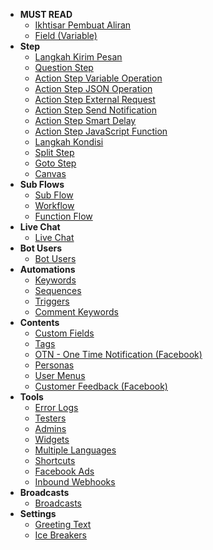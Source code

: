 * **MUST READ**
  * [Ikhtisar Pembuat Aliran](docs/flowbuilder/Flow_Builder.md)
  * [Field (Variable)](docs/flowbuilder/Field.md)
* **Step**
  * [Langkah Kirim Pesan](docs/flowbuilder/Step.md)
  * [Question Step](docs/flowbuilder/Step_Question.md)
  * [Action Step Variable Operation](docs/flowbuilder/Step_Variable.md)
  * [Action Step JSON Operation](docs/flowbuilder/Step_JSON.md)
  * [Action Step External Request](docs/flowbuilder/Step_External.md)
  * [Action Step Send Notification](docs/flowbuilder/Step_Notification.md)
  * [Action Step Smart Delay](docs/flowbuilder/Step_Smart_Delay.md)
  * [Action Step JavaScript Function](docs/flowbuilder/Step_JS_Function.md)
  * [Langkah Kondisi](docs/flowbuilder/Step_Condition.md)
  * [Split Step](docs/flowbuilder/Step_Split.md)
  * [Goto Step](docs/flowbuilder/Step_Goto.md)
  * [Canvas](docs/flowbuilder/Step_Canvas.md)
* **Sub Flows**
  * [Sub Flow](docs/flowbuilder/SubFLow.md)
  * [Workflow](docs/flowbuilder/SubFLow_Workflow.md)
  * [Function Flow](docs/flowbuilder/SubFLow_Functionflow.md)
* **Live Chat**
  * [Live Chat](docs/flowbuilder/Live_Chat.md)
* **Bot Users**
  * [Bot Users](docs/flowbuilder/Bot_User.md)
* **Automations**
  * [Keywords](docs/flowbuilder/Automation_Keyword.md)
  * [Sequences](docs/flowbuilder/Automation_Sequences.md)
  * [Triggers](docs/flowbuilder/Automation_Triggers.md)
  * [Comment Keywords](docs/flowbuilder/Automation_Comment_Keywords.md)
* **Contents**
  * [Custom Fields](docs/flowbuilder/Content_Custom_Fields.md)
  * [Tags](docs/flowbuilder/Content_Tags.md)
  * [OTN - One Time Notification (Facebook)](docs/flowbuilder/Content_OTN_-_One_Time_Notification_(Facebook).md)
  * [Personas](docs/flowbuilder/Content_Personas.md)
  * [User Menus](docs/flowbuilder/Content_User_Menus.md)
  * [Customer Feedback (Facebook)](docs/flowbuilder/Content_Customer_Feedback_(Facebook).md)
* **Tools**
  * [Error Logs](docs/flowbuilder/Tools_Error_Logs.md)
  * [Testers](docs/flowbuilder/Tools_Testers.md)
  * [Admins](docs/flowbuilder/Tools_Admins.md)
  * [Widgets](docs/flowbuilder/Tools_Widgets.md)
  * [Multiple Languages](docs/flowbuilder/Tools_Multiple_Languages.md)
  * [Shortcuts](docs/flowbuilder/Tools_Shortcuts.md)
  * [Facebook Ads](docs/flowbuilder/Tools_Facebook_Ads.md)
  * [Inbound Webhooks](docs/flowbuilder/Tools_Inbound_Webhooks.md)
* **Broadcasts**
  * [Broadcasts](docs/flowbuilder/Broadcasts.md)
* **Settings**
  * [Greeting Text](docs/flowbuilder/Settings_Greeting_Text.md)
  * [Ice Breakers](docs/flowbuilder/Settings_Ice_Breakers.md)